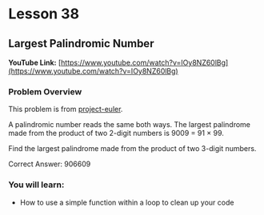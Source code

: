 # Lesson 38

## Largest Palindromic Number

__YouTube Link:__ [https://www.youtube.com/watch?v=IOy8NZ60lBg](https://www.youtube.com/watch?v=IOy8NZ60lBg)
### Problem Overview

This problem is from [project-euler](https://projecteuler.net/problem=4).

A palindromic number reads the same both ways. The largest palindrome made from the product of two 2-digit numbers is 9009 = 91 × 99.

Find the largest palindrome made from the product of two 3-digit numbers.

Correct Answer: 906609

### You will learn:

- How to use a simple function within a loop to clean up your code

